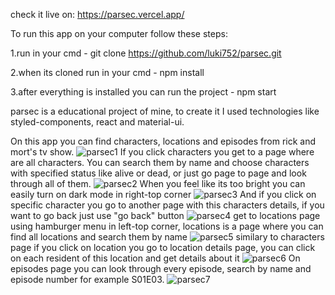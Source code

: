check it live on: https://parsec.vercel.app/

To run this app on your computer follow these steps:

1.run in your cmd - git clone  https://github.com/luki752/parsec.git

2.when its cloned run in your cmd - npm install

3.after everything is installed you can run the project - npm start

parsec is a educational project of mine, to create it I used technologies like styled-components, react and material-ui.

On this app you can find characters, locations and episodes from rick and mort's tv show.
![parsec1](https://user-images.githubusercontent.com/58302409/106915512-5fd21400-6706-11eb-93ea-042b19ae32c6.png)
If you click characters you get to a page where are all characters. You can search them by name and choose characters with specified status like alive or dead, or just go page to page and look through all of them. 
![parsec2](https://user-images.githubusercontent.com/58302409/106915647-8ee88580-6706-11eb-8e29-4acc51a7ac67.png)
When you feel like its too bright you can easily turn on dark mode in right-top corner
![parsec3](https://user-images.githubusercontent.com/58302409/106915880-da029880-6706-11eb-9d63-23b645fde826.png)
And if you click on specific character you go to another page with this characters details, if you want to go back just use "go back" button
![parsec4](https://user-images.githubusercontent.com/58302409/106916014-00283880-6707-11eb-83eb-0ab789f24745.png)
get to locations page using hamburger menu in left-top corner, locations is a page where you can find all locations and search them by name
![parsec5](https://user-images.githubusercontent.com/58302409/106916165-29e15f80-6707-11eb-982c-4eb81bd168df.png)
similary to characters page if you click on location you go to location details page, you can click on each resident of this location and get details about it
![parsec6](https://user-images.githubusercontent.com/58302409/106916324-5301f000-6707-11eb-98fa-7cfdeda0086a.png)
On episodes page you can look through every episode, search by name and episode number for example S01E03.
![parsec7](https://user-images.githubusercontent.com/58302409/106916453-7a58bd00-6707-11eb-9dad-58c940a2e22e.png)



